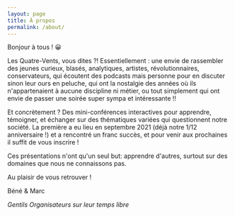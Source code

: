 ```yaml
---
layout: page
title: À propos
permalink: /about/
---
```


Bonjour à tous ! 😀

Les Quatre-Vents, vous dites ?! Essentiellement : une envie de rassembler des jeunes curieux, blasés, analytiques, artistes, révolutionnaires, conservateurs, qui écoutent des podcasts mais personne pour en discuter sinon leur ours en peluche, qui ont la nostalgie des années où ils n'appartenaient à aucune discipline ni métier, ou tout simplement qui ont envie de passer une soirée super sympa et intéressante !! 

Et concrètement ? Des mini-conférences interactives pour apprendre, témoigner, et échanger sur des thématiques variées qui questionnent notre société.
La première a eu lieu en septembre 2021 (déjà notre 1/12 anniversaire !) et a rencontré un franc succès, et pour venir aux prochaines il suffit de vous inscrire !

Ces présentations n'ont qu'un seul but: apprendre d'autres, surtout sur des domaines que nous ne connaissons pas. 

Au plaisir de vous retrouver ! 

Béné & Marc 

*Gentils Organisateurs sur leur temps libre*



